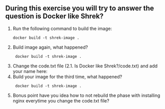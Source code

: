 ## During this exercise you will try to answer the question is Docker like Shrek?
1. Run the following command to build the image:
    ```
    docker build -t shrek-image .
    ```
2. Build image again, what happened?
   ```
    docker build -t shrek-image .
    ```
3. Change the code.txt file (2.1. Is Docker like Shrek?/code.txt) and add your name here:
4. Build your image for the third time, what happened?
   ```
    docker build -t shrek-image .
    ```
5. Bonus point have you idea how to not rebuild the phase with installing nginx everytime you change the code.txt file?
